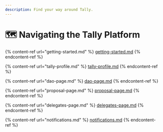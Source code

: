 ```yaml
---
description: Find your way around Tally.
---
```


# 🗺 Navigating the Tally Platform

{% content-ref url="getting-started.md" %}
[getting-started.md](getting-started.md)
{% endcontent-ref %}

{% content-ref url="tally-profile.md" %}
[tally-profile.md](tally-profile.md)
{% endcontent-ref %}

{% content-ref url="dao-page.md" %}
[dao-page.md](dao-page.md)
{% endcontent-ref %}

{% content-ref url="proposal-page.md" %}
[proposal-page.md](proposal-page.md)
{% endcontent-ref %}

{% content-ref url="delegates-page.md" %}
[delegates-page.md](delegates-page.md)
{% endcontent-ref %}

{% content-ref url="notifications.md" %}
[notifications.md](notifications.md)
{% endcontent-ref %}
